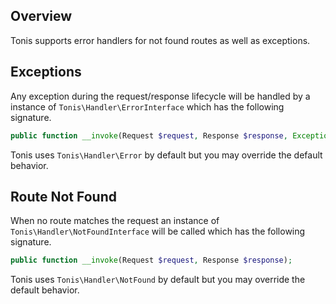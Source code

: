 Overview
--------

Tonis supports error handlers for not found routes as well as exceptions. 

Exceptions
----------

Any exception during the request/response lifecycle will be handled by a instance of `Tonis\Handler\ErrorInterface`
which has the following signature.

```php
public function __invoke(Request $request, Response $response, Exception $exception);
```

Tonis uses `Tonis\Handler\Error` by default but you may override the default behavior.

Route Not Found
---------------

When no route matches the request an instance of `Tonis\Handler\NotFoundInterface` will be called which has the 
following signature.

```php
public function __invoke(Request $request, Response $response);
```

Tonis uses `Tonis\Handler\NotFound` by default but you may override the default behavior.
